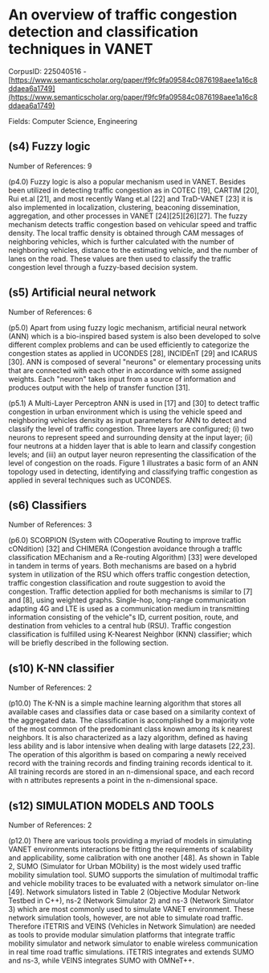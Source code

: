 # An overview of traffic congestion detection and classification techniques in VANET

CorpusID: 225040516 - [https://www.semanticscholar.org/paper/f9fc9fa09584c0876198aee1a16c8ddaea6a1749](https://www.semanticscholar.org/paper/f9fc9fa09584c0876198aee1a16c8ddaea6a1749)

Fields: Computer Science, Engineering

## (s4) Fuzzy logic
Number of References: 9

(p4.0) Fuzzy logic is also a popular mechanism used in VANET. Besides been utilized in detecting traffic congestion as in COTEC [19], CARTIM [20], Rui et.al [21], and most recently Wang et.al [22] and TraD-VANET [23] it is also implemented in localization, clustering, beaconing dissemination, aggregation, and other processes in VANET [24][25][26][27]. The fuzzy mechanism detects traffic congestion based on vehicular speed and traffic density. The local traffic density is obtained through CAM messages of neighboring vehicles, which is further calculated with the number of neighboring vehicles, distance to the estimating vehicle, and the number of lanes on the road. These values are then used to classify the traffic congestion level through a fuzzy-based decision system.  
## (s5) Artificial neural network
Number of References: 6

(p5.0) Apart from using fuzzy logic mechanism, artificial neural network (ANN) which is a bio-inspired based system is also been developed to solve different complex problems and can be used efficiently to categorize the congestion states as applied in UCONDES [28], INCIDEnT [29] and ICARUS [30]. ANN is composed of several "neurons" or elementary processing units that are connected with each other in accordance with some assigned weights. Each "neuron" takes input from a source of information and produces output with the help of transfer function [31].

(p5.1) A Multi-Layer Perceptron ANN is used in [17] and [30] to detect traffic congestion in urban environment which is using the vehicle speed and neighboring vehicles density as input parameters for ANN to detect and classify the level of traffic congestion. Three layers are configured; (i) two neurons to represent speed and surrounding density at the input layer; (ii) four neutrons at a hidden layer that is able to learn and classify congestion levels; and (iii) an output layer neuron representing the classification of the level of congestion on the roads. Figure 1 illustrates a basic form of an ANN topology used in detecting, identifying and classifying traffic congestion as applied in several techniques such as UCONDES. 
## (s6) Classifiers
Number of References: 3

(p6.0) SCORPION (System with COoperative Routing to improve traffic cONdition) [32] and CHIMERA (Congestion avoidance through a traffIc classification MEchanism and a Re-routing Algorithm) [33] were developed in tandem in terms of years. Both mechanisms are based on a hybrid system in utilization of the RSU which offers traffic congestion detection, traffic congestion classification and route suggestion to avoid the congestion. Traffic detection applied for both mechanisms is similar to [7] and [8], using weighted graphs. Single-hop, long-range communication adapting 4G and LTE is used as a communication medium in transmitting information consisting of the vehicle"s ID, current position, route, and destination from vehicles to a central hub (RSU). Traffic congestion classification is fulfilled using K-Nearest Neighbor (KNN) classifier; which will be briefly described in the following section.
## (s10) K-NN classifier
Number of References: 2

(p10.0) The K-NN is a simple machine learning algorithm that stores all available cases and classifies data or case based on a similarity context of the aggregated data. The classification is accomplished by a majority vote of the most common of the predominant class known among its k nearest neighbors. It is also characterized as a lazy algorithm, defined as having less ability and is labor intensive when dealing with large datasets [22,23]. The operation of this algorithm is based on comparing a newly received record with the training records and finding training records identical to it. All training records are stored in an n-dimensional space, and each record with n attributes represents a point in the n-dimensional space.
## (s12) SIMULATION MODELS AND TOOLS
Number of References: 2

(p12.0) There are various tools providing a myriad of models in simulating VANET environments interactions be fitting the requirements of scalability and applicability, some calibration with one another [48]. As shown in Table 2, SUMO (Simulator for Urban MObility) is the most widely used traffic mobility simulation tool. SUMO supports the simulation of multimodal traffic and vehicle mobility traces to be evaluated with a network simulator on-line [49]. Network simulators listed in Table 2  (Objective Modular Network Testbed in C++), ns-2 (Network Simulator 2) and ns-3 (Network Simulator 3) which are most commonly used to simulate VANET environment. These network simulation tools, however, are not able to simulate road traffic. Therefore iTETRIS and VEINS (Vehicles in Network Simulation) are needed as tools to provide modular simulation platforms that integrate traffic mobility simulator and network simulator to enable wireless communication in real time road traffic simulations. iTETRIS integrates and extends SUMO and ns-3, while VEINS integrates SUMO with OMNeT++.
